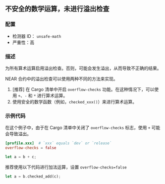 ## 不安全的数学运算，未进行溢出检查

### 配置

* 检测器 ID： `unsafe-math`
* 严重性：高

### 描述

为所有算术运算启用溢出检查。否则，可能会发生溢出，从而导致不正确的结果。

NEAR 合约中的溢出检查可以使用两种不同的方法来实现。

1. [推荐] 在 Cargo 清单中开启 `overflow-checks` 功能。在这种情况下，可以使用 `+`、`-` 和 `*` 进行算术运算。
2. 使用安全的数学函数（例如，`checked_xxx()`）来进行算术运算。

### 示例代码

在这个例子中，由于在 Cargo 清单中关闭了 `overflow-checks` 标志，使用 `+` 可能会导致溢出。

```toml
[profile.xxx]  # `xxx` equals `dev` or `release`
overflow-checks = false
```

```rust
let a = b + c;
```

推荐使用以下代码进行加法运算，设置 `overflow-checks=false`

```rust
let a = b.checked_add(c);
```